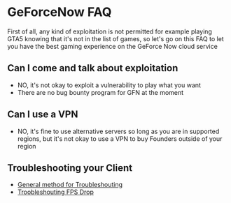 # GeForceNow FAQ

First of all, any kind of exploitation is not permitted for example playing GTA5 knowing that it's not in the list of games, so let's go on this FAQ to let you have the best gaming experience on the GeForce Now cloud service

Can I come and talk about exploitation
---

- NO, it's not okay to exploit a vulnerability to play what you want
- There are no bug bounty program for GFN at the moment

Can I use a VPN
---

- NO, it's fine to use alternative servers so long as you are in supported regions, but it's not okay to use a VPN to buy Founders outside of your region

Troubleshooting your Client
---

- [General method for Troubleshouting](TROUBLESHOOTING.md)
- [Troobleshouting FPS Drop](troubleshooting-fps-drop.md)
